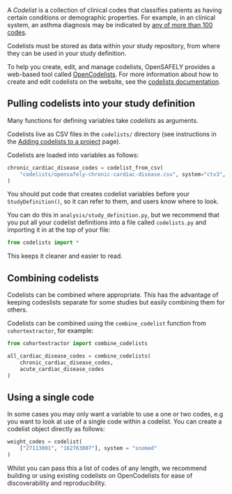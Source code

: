 A *Codelist* is a collection of clinical codes that classifies patients as having certain conditions or demographic properties. For example, in an clinical system, an asthma diagnosis may be indicated by [any of more than 100 codes](https://www.opencodelists.org/codelist/primis-covid19-vacc-uptake/ast/v1/#full-list).

Codelists must be stored as data within your study repository, from where they can be used in your study definition.

To help you create, edit, and manage codelists, OpenSAFELY provides a web-based tool called [OpenCodelists](https://www.opencodelists.org). For more information about how to create and edit codelists on the  website, see the [codelists documentation](codelist-intro.md).

## Pulling codelists into your study definition

Many functions for defining variables take *codelists* as arguments.

Codelists live as CSV files in the `codelists/` directory (see instructions in the [Adding codelists to a project](codelist-project.md) page).

Codelists are loaded into variables as follows:

```py
chronic_cardiac_disease_codes = codelist_from_csv(
    "codelists/opensafely-chronic-cardiac-disease.csv", system="ctv3", column="CTV3ID"
)
```

You should put code that creates codelist variables before your `StudyDefinition()`, so it can refer to them, and users know where to look.

You can do this in `analysis/study_definition.py`, but we recommend that you put all your codelist definitions into a file called `codelists.py` and importing it in at the top of your file:

```py
from codelists import *
```

This keeps it cleaner and easier to read.

## Combining codelists

Codelists can be combined where appropriate.
This has the advantage of keeping codeslists separate for some studies but easily combining them for others.


Codelists can be combined using the `combine_codelist` function from `cohortextractor`, for example:

```py
from cohortextractor import combine_codelists

all_cardiac_disease_codes = combine_codelists(
    chronic_cardiac_disease_codes,
    acute_cardiac_disease_codes
)
```

## Using a single code

In some cases you may only want a variable to use a one or two codes, e.g you want to look at use of a single code within a codelist. You can create a codelist object directly as follows:

```py
weight_codes = codelist(
    ["27113001", "162763007"], system = "snomed"
)
```

Whilst you can pass this a list of codes of any length, we recommend building or using existing codelists on OpenCodelists for ease of discoverability and reproducibility.
